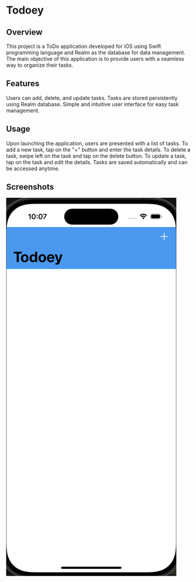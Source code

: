
# Todoey

## Overview

This project is a ToDo application developed for iOS using Swift programming language and Realm as the database for data management. The main objective of this application is to provide users with a seamless way to organize their tasks.

## Features

Users can add, delete, and update tasks.
Tasks are stored persistently using Realm database.
Simple and intuitive user interface for easy task management.

## Usage

Upon launching the application, users are presented with a list of tasks. To add a new task, tap on the "+" button and enter the task details. To delete a task, swipe left on the task and tap on the delete button. To update a task, tap on the task and edit the details. Tasks are saved automatically and can be accessed anytime.

## Screenshots


![End Banner](Todoey/Images/1.png)

